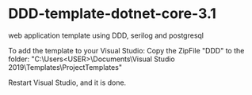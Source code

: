# DDD-template-dotnet-core-3.1
 web application template using DDD, serilog and postgresql

To add the template to your Visual Studio:
Copy the ZipFile "DDD" to the folder:
"C:\Users\<USER>\Documents\Visual Studio 2019\Templates\ProjectTemplates"

Restart Visual Studio, and it is done.
